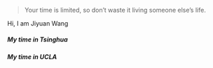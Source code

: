 > Your time is limited, so don’t waste it living someone else’s life. 

Hi, I am Jiyuan Wang

##### My time in Tsinghua

##### My time in UCLA


